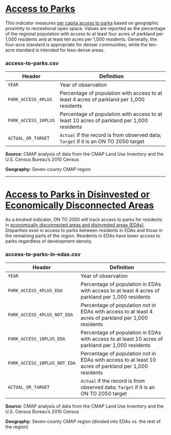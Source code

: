 # [Access to Parks](https://www.cmap.illinois.gov/2050/indicators/access-to-parks)

This indicator measures [per capita access to parks](https://www.cmap.illinois.gov/2050/maps/parks) based on geographic proximity to recreational open space. Values are reported as the percentage of the regional population with access to at least four acres of parkland per 1,000 residents and at least ten acres per 1,000 residents. Generally, the four-acre standard is appropriate for denser communities, while the ten-acre standard is intended for less-dense areas.

### access-to-parks.csv

Header | Definition
-------|-----------
`YEAR` | Year of observation
`PARK_ACCESS_4PLUS` | Percentage of population with access to at least 4 acres of parkland per 1,000 residents
`PARK_ACCESS_10PLUS` | Percentage of population with access to at least 10 acres of parkland per 1,000 residents
`ACTUAL_OR_TARGET` | `Actual` if the record is from observed data; `Target` if it is an ON TO 2050 target

**Source:** CMAP analysis of data from the CMAP Land Use Inventory and the U.S. Census Bureau’s 2010 Census

**Geography:** Seven-county CMAP region

---

# [Access to Parks in Disinvested or Economically Disconnected Areas](https://www.cmap.illinois.gov/2050/indicators/access-to-parks#InclusiveGrowth)

As a kindred indicator, ON TO 2050 will track access to parks for residents in [economically disconnected areas and disinvested areas (EDAs)](https://www.cmap.illinois.gov/2050/maps/eda). Disparities exist in access to parks between residents in EDAs and those in the remaining parts of the region. Residents in EDAs have lower access to parks regardless of development density.

### access-to-parks-in-edas.csv

Header | Definition
-------|-----------
`YEAR` | Year of observation
`PARK_ACCESS_4PLUS_EDA` | Percentage of population in EDAs with access to at least 4 acres of parkland per 1,000 residents
`PARK_ACCESS_4PLUS_NOT_EDA` | Percentage of population *not* in EDAs with access to at least 4 acres of parkland per 1,000 residents
`PARK_ACCESS_10PLUS_EDA` | Percentage of population in EDAs with access to at least 10 acres of parkland per 1,000 residents
`PARK_ACCESS_10PLUS_NOT_EDA` | Percentage of population *not* in EDAs with access to at least 10 acres of parkland per 1,000 residents
`ACTUAL_OR_TARGET` | `Actual` if the record is from observed data; `Target` if it is an ON TO 2050 target

**Source:** CMAP analysis of data from the CMAP Land Use Inventory and the U.S. Census Bureau’s 2010 Census

**Geography:** Seven-county CMAP region (divided into EDAs vs. the rest of the region)
